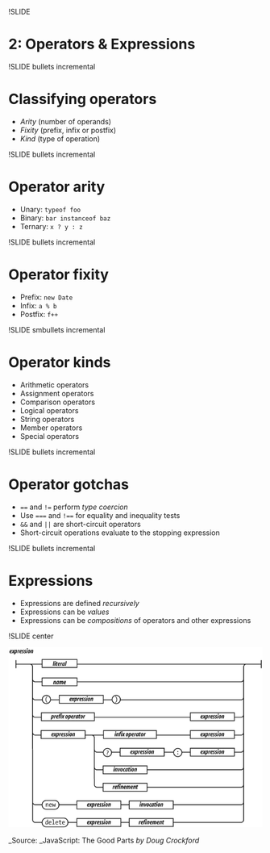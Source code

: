 !SLIDE
# 2: Operators & Expressions

!SLIDE bullets incremental
# Classifying operators

* _Arity_ (number of operands)
* _Fixity_ (prefix, infix or postfix)
* _Kind_ (type of operation)

!SLIDE bullets incremental
# Operator arity

* Unary: `typeof foo`
* Binary: `bar instanceof baz`
* Ternary: `x ? y : z`

!SLIDE bullets incremental
# Operator fixity

* Prefix: `new Date`
* Infix:  `a % b`
* Postfix: `f++`

!SLIDE smbullets incremental
# Operator kinds

* Arithmetic operators
* Assignment operators
* Comparison operators
* Logical operators
* String operators
* Member operators
* Special operators

!SLIDE bullets incremental
# Operator gotchas

* `==` and `!=` perform _type coercion_
* Use `===` and `!==` for equality and inequality tests
* `&&` and `||` are short-circuit operators
* Short-circuit operations evaluate to the stopping expression

!SLIDE bullets incremental
# Expressions

* Expressions are defined _recursively_
* Expressions can be _values_
* Expressions can be _compositions_ of operators and other expressions

!SLIDE center

![JavaScript syntax diagram for expressions](expressions_syntax_diagram.png)

_Source: _JavaScript: The Good Parts _by Doug Crockford_
